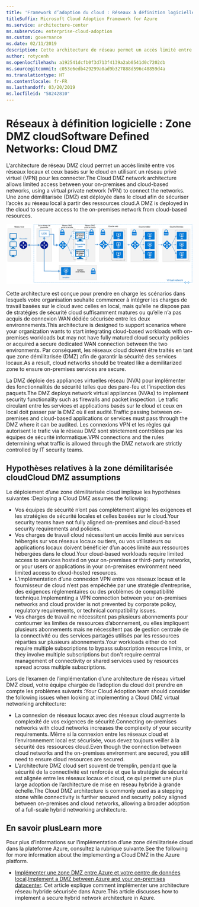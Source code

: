 ```yaml
---
title: 'Framework d’adoption du cloud : Réseaux à définition logicielle – Zone démilitarisée (DMZ) cloud'
titleSuffix: Microsoft Cloud Adoption Framework for Azure
ms.service: architecture-center
ms.subservice: enterprise-cloud-adoption
ms.custom: governance
ms.date: 02/11/2019
description: Cette architecture de réseau permet un accès limité entre vos réseaux locaux et ceux basés sur le cloud.
author: rotycenh
ms.openlocfilehash: a192541dcfb0f3d713f4139a2ab0541d0c7202db
ms.sourcegitcommit: c053e6edb429299a0ad9b327888d596c48859d4a
ms.translationtype: HT
ms.contentlocale: fr-FR
ms.lasthandoff: 03/20/2019
ms.locfileid: "58242810"
---
```

# <a name="software-defined-networks-cloud-dmz"></a><span data-ttu-id="46362-103">Réseaux à définition logicielle : Zone DMZ cloud</span><span class="sxs-lookup"><span data-stu-id="46362-103">Software Defined Networks: Cloud DMZ</span></span>

<span data-ttu-id="46362-104">L’architecture de réseau DMZ cloud permet un accès limité entre vos réseaux locaux et ceux basés sur le cloud en utilisant un réseau privé virtuel (VPN) pour les connecter.</span><span class="sxs-lookup"><span data-stu-id="46362-104">The Cloud DMZ network architecture allows limited access between your on-premises and cloud-based networks, using a virtual private network (VPN) to connect the networks.</span></span> <span data-ttu-id="46362-105">Une zone démilitarisée (DMZ) est déployée dans le cloud afin de sécuriser l’accès au réseau local à partir des ressources cloud.</span><span class="sxs-lookup"><span data-stu-id="46362-105">A DMZ is deployed in the cloud to secure access to the on-premises network from cloud-based resources.</span></span>

![Architecture réseau hybride sécurisée](../../../reference-architectures/dmz/images/dmz-private.png)

<span data-ttu-id="46362-107">Cette architecture est conçue pour prendre en charge les scénarios dans lesquels votre organisation souhaite commencer à intégrer les charges de travail basées sur le cloud avec celles en local, mais qu’elle ne dispose pas de stratégies de sécurité cloud suffisamment matures ou qu’elle n’a pas acquis de connexion WAN dédiée sécurisée entre les deux environnements.</span><span class="sxs-lookup"><span data-stu-id="46362-107">This architecture is designed to support scenarios where your organization wants to start integrating cloud-based workloads with on-premises workloads but may not have fully matured cloud security policies or acquired a secure dedicated WAN connection between the two environments.</span></span> <span data-ttu-id="46362-108">Par conséquent, les réseaux cloud doivent être traités en tant que zone démilitarisée (DMZ) afin de garantir la sécurité des services locaux.</span><span class="sxs-lookup"><span data-stu-id="46362-108">As a result, cloud networks should be treated like a demilitarized zone to ensure on-premises services are secure.</span></span>

<span data-ttu-id="46362-109">La DMZ déploie des appliances virtuelles réseau (NVA) pour implémenter des fonctionnalités de sécurité telles que des pare-feu et l’inspection des paquets.</span><span class="sxs-lookup"><span data-stu-id="46362-109">The DMZ deploys network virtual appliances (NVAs) to implement security functionality such as firewalls and packet inspection.</span></span> <span data-ttu-id="46362-110">Le trafic circulant entre les services et applications basés sur le cloud et ceux en local doit passer par la DMZ où il est audité.</span><span class="sxs-lookup"><span data-stu-id="46362-110">Traffic passing between on-premises and cloud-based applications or services must pass through the DMZ where it can be audited.</span></span> <span data-ttu-id="46362-111">Les connexions VPN et les règles qui autorisent le trafic via le réseau DMZ sont strictement contrôlées par les équipes de sécurité informatique.</span><span class="sxs-lookup"><span data-stu-id="46362-111">VPN connections and the rules determining what traffic is allowed through the DMZ network are strictly controlled by IT security teams.</span></span>

## <a name="cloud-dmz-assumptions"></a><span data-ttu-id="46362-112">Hypothèses relatives à la zone démilitarisée cloud</span><span class="sxs-lookup"><span data-stu-id="46362-112">Cloud DMZ assumptions</span></span>

<span data-ttu-id="46362-113">Le déploiement d’une zone démilitarisée cloud implique les hypothèses suivantes :</span><span class="sxs-lookup"><span data-stu-id="46362-113">Deploying a Cloud DMZ assumes the following:</span></span>

- <span data-ttu-id="46362-114">Vos équipes de sécurité n’ont pas complètement aligné les exigences et les stratégies de sécurité locales et celles basées sur le cloud.</span><span class="sxs-lookup"><span data-stu-id="46362-114">Your security teams have not fully aligned on-premises and cloud-based security requirements and policies.</span></span>
- <span data-ttu-id="46362-115">Vos charges de travail cloud nécessitent un accès limité aux services hébergés sur vos réseaux locaux ou tiers, ou vos utilisateurs ou applications locaux doivent bénéficier d’un accès limité aux ressources hébergées dans le cloud.</span><span class="sxs-lookup"><span data-stu-id="46362-115">Your cloud-based workloads require limited access to services hosted on your on-premises or third-party networks, or your users or applications in your on-premises environment need limited access to cloud-hosted resources.</span></span>
- <span data-ttu-id="46362-116">L’implémentation d’une connexion VPN entre vos réseaux locaux et le fournisseur de cloud n’est pas empêchée par une stratégie d’entreprise, des exigences réglementaires ou des problèmes de compatibilité technique.</span><span class="sxs-lookup"><span data-stu-id="46362-116">Implementing a VPN connection between your on-premises networks and cloud provider is not prevented by corporate policy, regulatory requirements, or technical compatibility issues.</span></span>
- <span data-ttu-id="46362-117">Vos charges de travail ne nécessitent pas plusieurs abonnements pour contourner les limites de ressources d’abonnement, ou elles impliquent plusieurs abonnements mais ne nécessitent pas de gestion centrale de la connectivité ou des services partagés utilisés par les ressources réparties sur plusieurs abonnements.</span><span class="sxs-lookup"><span data-stu-id="46362-117">Your workloads either do not require multiple subscriptions to bypass subscription resource limits, or they involve multiple subscriptions but don't require central management of connectivity or shared services used by resources spread across multiple subscriptions.</span></span>

<span data-ttu-id="46362-118">Lors de l’examen de l’implémentation d’une architecture de réseau virtuel DMZ cloud, votre équipe chargée de l’adoption du cloud doit prendre en compte les problèmes suivants :</span><span class="sxs-lookup"><span data-stu-id="46362-118">Your Cloud Adoption team should consider the following issues when looking at implementing a Cloud DMZ virtual networking architecture:</span></span>

- <span data-ttu-id="46362-119">La connexion de réseaux locaux avec des réseaux cloud augmente la complexité de vos exigences de sécurité.</span><span class="sxs-lookup"><span data-stu-id="46362-119">Connecting on-premises networks with cloud networks increases the complexity of your security requirements.</span></span> <span data-ttu-id="46362-120">Même si la connexion entre les réseaux cloud et l’environnement local est sécurisée, vous devez toujours veiller à la sécurité des ressources cloud.</span><span class="sxs-lookup"><span data-stu-id="46362-120">Even though the connection between cloud networks and the on-premises environment are secured, you still need to ensure cloud resources are secured.</span></span>
- <span data-ttu-id="46362-121">L’architecture DMZ cloud sert souvent de tremplin, pendant que la sécurité de la connectivité est renforcée et que la stratégie de sécurité est alignée entre les réseaux locaux et cloud, ce qui permet une plus large adoption de l’architecture de mise en réseau hybride à grande échelle.</span><span class="sxs-lookup"><span data-stu-id="46362-121">The Cloud DMZ architecture is commonly used as a stepping stone while connectivity is further secured and security policy aligned between on-premises and cloud networks, allowing a broader adoption of a full-scale hybrid networking architecture.</span></span>

## <a name="learn-more"></a><span data-ttu-id="46362-122">En savoir plus</span><span class="sxs-lookup"><span data-stu-id="46362-122">Learn more</span></span>

<span data-ttu-id="46362-123">Pour plus d’informations sur l’implémentation d’une zone démilitarisée cloud dans la plateforme Azure, consultez la rubrique suivante.</span><span class="sxs-lookup"><span data-stu-id="46362-123">See the following for more information about the implementing a Cloud DMZ in the Azure platform.</span></span>

- <span data-ttu-id="46362-124">[Implémenter une zone DMZ entre Azure et votre centre de données local](../../../reference-architectures/dmz/secure-vnet-hybrid.md).</span><span class="sxs-lookup"><span data-stu-id="46362-124">[Implement a DMZ between Azure and your on-premises datacenter](../../../reference-architectures/dmz/secure-vnet-hybrid.md).</span></span> <span data-ttu-id="46362-125">Cet article explique comment implémenter une architecture réseau hybride sécurisée dans Azure.</span><span class="sxs-lookup"><span data-stu-id="46362-125">This article discusses how to implement a secure hybrid network architecture in Azure.</span></span>
